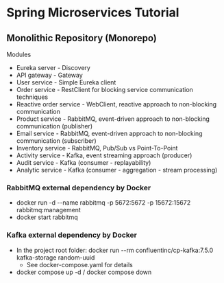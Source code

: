 # Spring Microservices Tutorial

## Monolithic Repository (Monorepo)

Modules
- Eureka server - Discovery
- API gateway - Gateway
- User service - Simple Eureka client
- Order service - RestClient for blocking service communication techniques
- Reactive order service - WebClient, reactive approach to non-blocking communication
- Product service - RabbitMQ, event-driven approach to non-blocking communication (publisher)
- Email service - RabbitMQ, event-driven approach to non-blocking communication (subscriber)
- Inventory service - RabbitMQ, Pub/Sub vs Point-To-Point
- Activity service - Kafka, event streaming approach (producer)
- Audit service - Kafka (consumer - replayability)
- Analytic service - Kafka (consumer - aggregation - stream processing)

### RabbitMQ external dependency by Docker

- docker run -d --name rabbitmq -p 5672:5672 -p 15672:15672 rabbitmq:management
- docker start rabbitmq

### Kafka external dependency by Docker

- In the project root folder: docker run --rm confluentinc/cp-kafka:7.5.0 kafka-storage random-uuid
    - See docker-compose.yaml for details
- docker compose up -d / docker compose down

